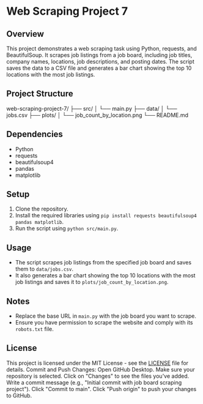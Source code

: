 # Web Scraping Project 7

## Overview
This project demonstrates a web scraping task using Python, requests, and BeautifulSoup. It scrapes job listings from a job board, including job titles, company names, locations, job descriptions, and posting dates. The script saves the data to a CSV file and generates a bar chart showing the top 10 locations with the most job listings.

## Project Structure
web-scraping-project-7/
├── src/
│   └── main.py
├── data/
│   └── jobs.csv
├── plots/
│   └── job_count_by_location.png
└── README.md

## Dependencies
- Python
- requests
- beautifulsoup4
- pandas
- matplotlib

## Setup
1. Clone the repository.
2. Install the required libraries using `pip install requests beautifulsoup4 pandas matplotlib`.
3. Run the script using `python src/main.py`.

## Usage
- The script scrapes job listings from the specified job board and saves them to `data/jobs.csv`.
- It also generates a bar chart showing the top 10 locations with the most job listings and saves it to `plots/job_count_by_location.png`.

## Notes
- Replace the base URL in `main.py` with the job board you want to scrape.
- Ensure you have permission to scrape the website and comply with its `robots.txt` file.

## License
This project is licensed under the MIT License - see the [LICENSE](LICENSE) file for details.
Commit and Push Changes:
Open GitHub Desktop.
Make sure your repository is selected.
Click on "Changes" to see the files you've added.
Write a commit message (e.g., "Initial commit with job board scraping project").
Click "Commit to main".
Click "Push origin" to push your changes to GitHub.